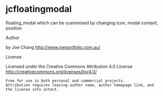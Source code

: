 jcfloatingmodal
===============

floating_modal which can be customised by changing icon, modal contant, position

 Author

by Joe Chang
http://www.joeportfolio.com.au/

 License

Licensed under the Creative Commons Attribution 4.0 License http://creativecommons.org/licenses/by/4.0/

    Free for use in both personal and commercial projects.
    Attribution requires leaving author name, author homepage link, and the license info intact.



